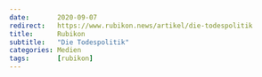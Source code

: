 ```yaml
---
date:       2020-09-07
redirect:   https://www.rubikon.news/artikel/die-todespolitik
title:      Rubikon
subtitle:   "Die Todespolitik"
categories: Medien
tags:       [rubikon]
---
```

